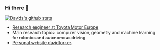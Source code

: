 ### Hi there 👋
[![Davids's github stats](https://github-readme-stats.vercel.app/api?username=DavidTorresOcana)](https://github.com/DavidTorresOcana)

 - [Research engineer at Toyota Motor Europe](https://www.linkedin.com/in/davidtorresocana/)
 - Main research topics: computer vision, geometry and machine learning for robotics and autonomous driving
 - [Personal website davidtorr.es](https://davidtorresocana.github.io/devportfolio/)
 
<!--
**DavidTorresOcana/DavidTorresOcana** is a ✨ _special_ ✨ repository because its `README.md` (this file) appears on your GitHub profile.

Here are some ideas to get you started:

- 🔭 I’m currently working on ...
- 🌱 I’m currently learning ...
- 👯 I’m looking to collaborate on ...
- 🤔 I’m looking for help with ...
- 💬 Ask me about ...
- 📫 How to reach me: ...
- 😄 Pronouns: ...
- ⚡ Fun fact: ...
-->
